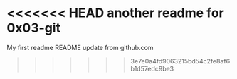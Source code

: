 <<<<<<< HEAD
another readme for 0x03-git
=======
My first readme
README update from github.com
>>>>>>> 3e7e0a4fd9063215bd54c2fe8af6b1d57edc9be3
